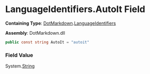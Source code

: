 # LanguageIdentifiers\.AutoIt Field

**Containing Type**: [DotMarkdown](../../README.md)\.[LanguageIdentifiers](../README.md)

**Assembly**: DotMarkdown\.dll

```csharp
public const string AutoIt = "autoit"
```

### Field Value

System\.[String](https://docs.microsoft.com/en-us/dotnet/api/system.string)